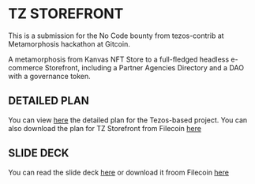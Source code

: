 # TZ STOREFRONT

This is a submission for the No Code bounty from tezos-contrib at Metamorphosis hackathon at Gitcoin.

A metamorphosis from Kanvas NFT Store to a full-fledged headless e-commerce Storefront, including a Partner Agencies Directory and a DAO with a governance token.

## DETAILED PLAN

You can view [here](https://github.com/ivanmolto/tz-storefront/blob/master/tz-storefront-ivanmolto.pdf) the detailed plan for the Tezos-based project.
You can also download the plan for TZ Storefront from Filecoin [here](https://ivanmolto.mypinata.cloud/ipfs/QmT4xBwX3kNDfSeKjPFVzZSqMcw1HMZfq6f4UavZxSmNcB)


## SLIDE DECK 

You can read the slide deck [here](https://github.com/ivanmolto/tz-storefront/blob/master/metamorphosis-hackathon-tezos-contrib-ivanmolto.pdf) or download it froom Filecoin [here](https://ivanmolto.mypinata.cloud/ipfs/QmZR6mrFLhoTA4Rdofcm2WAM4mdNr1mQmLpBmKGufTCK3V)

